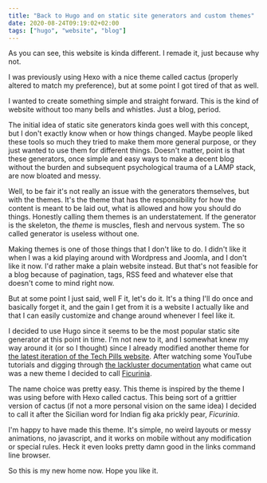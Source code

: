 ```yaml
---
title: "Back to Hugo and on static site generators and custom themes"
date: 2020-08-24T09:19:02+02:00
tags: ["hugo", "website", "blog"]
---
```


As you can see, this website is kinda different. I remade it, just because why not.

I was previously using Hexo with a nice theme called cactus (properly altered to match my preference), but at some point I got tired of that as well.

I wanted to create something simple and straight forward. This is the kind of website without too many bells and whistles. Just a blog, period.

The initial idea of static site generators kinda goes well with this concept, but I don't exactly know when or how things changed. Maybe people liked these tools so much they tried to make them more general purpose, or they just wanted to use them for different things. Doesn't matter, point is that these generators, once simple and easy ways to make a decent blog without the burden and subsequent psychological trauma of a LAMP stack, are now bloated and messy.

Well, to be fair it's not really an issue with the generators themselves, but with the themes. It's the theme that has the responsibility for how the content is meant to be laid out, what is allowed and how you should do things. Honestly calling them themes is an understatement. If the generator is the skeleton, the *theme* is muscles, flesh and nervous system. The so called generator is useless without one.

Making themes is one of those things that I don't like to do. I didn't like it when I was a kid playing around with Wordpress and Joomla, and I don't like it now. I'd rather make a plain website instead. But that's not feasible for a blog because of pagination, tags, RSS feed and whatever else that doesn't come to mind right now.

But at some point I just said, well F it, let's do it. It's a thing I'll do once and basically forget it, and the gain I get from it is a website I actually like and that I can easily customize and change around whenever I feel like it.

I decided to use Hugo since it seems to be the most popular static site generator at this point in time. I'm not new to it, and I somewhat knew my way around it (or so I thought) since I already modified another theme for [the latest iteration of the Tech Pills website](https://techpills.technology). After watching some YouTube tutorials and digging through [the lackluster documentation](https://gohugo.io/documentation/) what came out was a new theme I decided to call [Ficurinia](https://gitlab.com/gabmus/hugo-ficurinia).

The name choice was pretty easy. This theme is inspired by the theme I was using before with Hexo called cactus. This being sort of a grittier version of cactus (if not a more personal vision on the same idea) I decided to call it after the Sicilian word for Indian fig aka prickly pear, *Ficurinia*.

I'm happy to have made this theme. It's simple, no weird layouts or messy animations, no javascript, and it works on mobile without any modification or special rules. Heck it even looks pretty damn good in the links command line browser.

So this is my new home now. Hope you like it.
